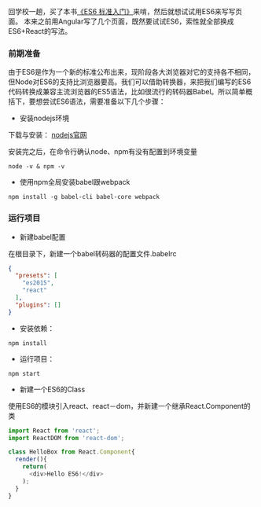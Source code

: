 回学校一趟，买了本书[《ES6 标准入门》](http://es6.ruanyifeng.com/)来啃，然后就想试试用ES6来写写页面。
本来之前用Angular写了几个页面，既然要试试ES6，索性就全部换成ES6+React的写法。

### 前期准备

由于ES6是作为一个新的标准公布出来，现阶段各大浏览器对它的支持各不相同，但Node对ES6的支持比浏览器要高。我们可以借助转换器，来把我们编写的ES6代码转换成兼容主流浏览器的ES5语法，比如很流行的转码器Babel。所以简单概括下，要想尝试ES6语法，需要准备以下几个步骤：

*   安装nodejs环境 

  下载与安装： [nodejs官网](http://nodejs.org)

  安装完之后，在命令行确认node、npm有没有配置到环境变量

  ```shell
  node -v & npm -v
  ```

*   使用npm全局安装babel跟webpack

  ```shell
  npm install -g babel-cli babel-core webpack
  ```

### 运行项目

*   新建babel配置
  
  在根目录下，新建一个babel转码器的配置文件.babelrc
  ```json
  {
    "presets": [
      "es2015",
      "react"
    ],
    "plugins": []
  }
  ```

*   安装依赖：
  ```shell
  npm install
  ```

*   运行项目：
  ```shell
  npm start
  ```

*   新建一个ES6的Class

  使用ES6的模块引入react、react－dom，并新建一个继承React.Component的类
  ```javascript
  import React from 'react';
  import ReactDOM from 'react-dom';

  class HelloBox from React.Component{
    render(){
      return(
        <div>Hello ES6!</div>
      );
    }
  }
  ```

